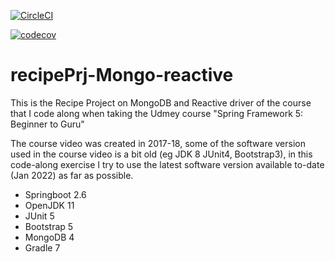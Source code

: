 [![CircleCI](https://circleci.com/gh/chanchishing/recipePrj-mongo-reactive/tree/master.svg?style=svg)](https://circleci.com/gh/chanchishing/recipePrj-mongo-reactive/tree/master)

[![codecov](https://codecov.io/gh/chanchishing/recipePrj-mongo-reactive/branch/master/graph/badge.svg?token=JMB0JZLQV4)](https://codecov.io/gh/chanchishing/recipePrj-mongo-reactive)
# recipePrj-Mongo-reactive
This is the Recipe Project on MongoDB and Reactive driver of the course that I code along when taking the Udmey course "Spring Framework 5: Beginner to Guru"

The course video was created in 2017-18, some of the software version used in the course video is a bit old (eg JDK 8 JUnit4, Bootstrap3), in this code-along exercise I try to use the latest software version available to-date (Jan 2022) as far as possible.

* Springboot 2.6
* OpenJDK 11
* JUnit 5
* Bootstrap 5
* MongoDB 4
* Gradle 7
